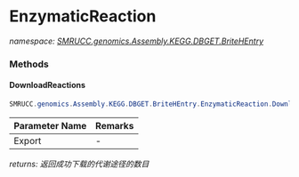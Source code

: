 ﻿# EnzymaticReaction
_namespace: [SMRUCC.genomics.Assembly.KEGG.DBGET.BriteHEntry](./index.md)_





### Methods

#### DownloadReactions
```csharp
SMRUCC.genomics.Assembly.KEGG.DBGET.BriteHEntry.EnzymaticReaction.DownloadReactions(System.String,System.String,System.Boolean)
```


|Parameter Name|Remarks|
|--------------|-------|
|Export|-|


_returns: 返回成功下载的代谢途径的数目_


